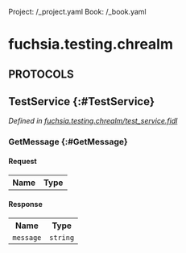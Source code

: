 Project: /_project.yaml
Book: /_book.yaml

# fuchsia.testing.chrealm


## **PROTOCOLS**

## TestService {:#TestService}
*Defined in [fuchsia.testing.chrealm/test_service.fidl](https://fuchsia.googlesource.com/fuchsia/+/master/garnet/bin/chrealm/integration_tests/fidl/fuchsia.testing.chrealm/test_service.fidl#9)*


### GetMessage {:#GetMessage}


#### Request
<table>
    <tr><th>Name</th><th>Type</th></tr>
    </table>


#### Response
<table>
    <tr><th>Name</th><th>Type</th></tr>
    <tr>
            <td><code>message</code></td>
            <td>
                <code>string</code>
            </td>
        </tr></table>















